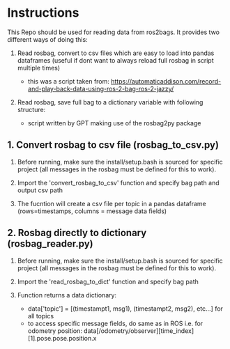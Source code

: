 # Instructions
This Repo should be used for reading data from ros2bags. It provides two different ways of doing this:

1. Read rosbag, convert to csv files which are easy to load into pandas dataframes (useful if dont want to always reload full rosbag in script multiple times)
    - this was a script taken from: https://automaticaddison.com/record-and-play-back-data-using-ros-2-bag-ros-2-jazzy/

2. Read rosbag, save full bag to a dictionary variable with following structure:
    - script written by GPT making use of the rosbag2py package
   

## 1. Convert rosbag to csv file (rosbag_to_csv.py)

1. Before running, make sure the install/setup.bash is sourced for specific project (all messages in the rosbag must be defined for this to work).

2. Import the 'convert_rosbag_to_csv' function and specify bag path and output csv path

3. The fucntion will create a csv file per topic in a pandas dataframe (rows=timestamps, columns = message data fields)

## 2. Rosbag directly to dictionary (rosbag_reader.py)

1. Before running, make sure the install/setup.bash is sourced for specific project (all messages in the rosbag must be defined for this to work).

2. Import the 'read_rosbag_to_dict' function and specify bag path

3. Function returns a data dictionary:
    - data['topic'] = [(timestampt1, msg1), (timestampt2, msg2), etc...] for all topics
    - to access specific message fields, do same as in ROS i.e. for odometry position: data[/odometry/observer][time_index][1].pose.pose.position.x
